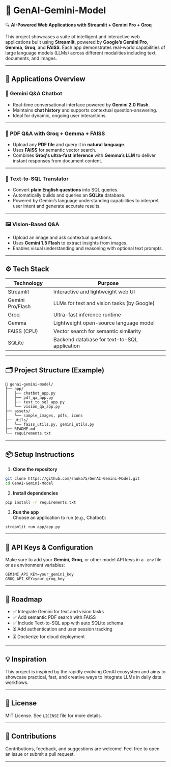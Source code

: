 

# 🚀 GenAI-Gemini-Model

🔍 **AI-Powered Web Applications with Streamlit + Gemini Pro + Groq**

This project showcases a suite of intelligent and interactive web applications built using **Streamlit**, powered by **Google’s Gemini Pro**, **Gemma**, **Groq**, and **FAISS**. Each app demonstrates real-world capabilities of large language models (LLMs) across different modalities including text, documents, and images.

---

## 🧠 Applications Overview

### 💬 Gemini Q&A Chatbot
- Real-time conversational interface powered by **Gemini 2.0 Flash**.
- Maintains **chat history** and supports contextual question-answering.
- Ideal for dynamic, ongoing user interactions.

---

### 📄 PDF Q&A with Groq + Gemma + FAISS
- Upload any **PDF file** and query it in **natural language**.
- Uses **FAISS** for semantic vector search.
- Combines **Groq's ultra-fast inference** with **Gemma’s LLM** to deliver instant responses from document content.

---

### 🧠 Text-to-SQL Translator
- Convert **plain English questions** into SQL queries.
- Automatically builds and queries an **SQLite** database.
- Powered by Gemini’s language understanding capabilities to interpret user intent and generate accurate results.

---

### 🖼️ Vision-Based Q&A
- Upload an image and ask contextual questions.
- Uses **Gemini 1.5 Flash** to extract insights from images.
- Enables visual understanding and reasoning with optional text prompts.

---

## ⚙️ Tech Stack

| Technology       | Purpose                                           |
|------------------|---------------------------------------------------|
| Streamlit        | Interactive and lightweight web UI               |
| Gemini Pro/Flash | LLMs for text and vision tasks (by Google)       |
| Groq             | Ultra-fast inference runtime                     |
| Gemma            | Lightweight open-source language model           |
| FAISS (CPU)      | Vector search for semantic similarity            |
| SQLite           | Backend database for text-to-SQL application     |

---

## 🗂️ Project Structure (Example)

```
📁 genai-gemini-model/
├── app/
│   ├── chatbot_app.py
│   ├── pdf_qa_app.py
│   ├── text_to_sql_app.py
│   └── vision_qa_app.py
├── assets/
│   └── sample_images, pdfs, icons
├── utils/
│   └── faiss_utils.py, gemini_utils.py
├── README.md
└── requirements.txt
```

---

## 📦 Setup Instructions

1. **Clone the repository**  
```bash
git clone https://github.com/snuka75/GenAI-Gemini-Model.git
cd GenAI-Gemini-Model
```

2. **Install dependencies**  
```bash
pip install -r requirements.txt
```

3. **Run the app**  
Choose an application to run (e.g., Chatbot):
```bash
streamlit run app/app.py
```

---

## 🔐 API Keys & Configuration

Make sure to add your **Gemini**, **Groq**, or other model API keys in a `.env` file or as environment variables:
```
GEMINI_API_KEY=your_gemini_key
GROQ_API_KEY=your_groq_key
```

---

## 📌 Roadmap

- ✅ Integrate Gemini for text and vision tasks
- ✅ Add semantic PDF search with FAISS
- ✅ Include Text-to-SQL app with auto SQLite schema
- ⏳ Add authentication and user session tracking
- ⏳ Dockerize for cloud deployment

---

## 💡 Inspiration

This project is inspired by the rapidly evolving GenAI ecosystem and aims to showcase practical, fast, and creative ways to integrate LLMs in daily data workflows.

---

## 📄 License

MIT License. See `LICENSE` file for more details.

---

## 🙌 Contributions

Contributions, feedback, and suggestions are welcome! Feel free to open an issue or submit a pull request.

---


